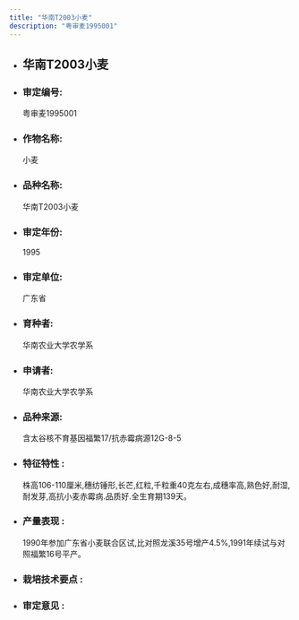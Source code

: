```yaml
---
title: "华南T2003小麦"
description: "粤审麦1995001"
---
```

* ## 华南T2003小麦
* ###  审定编号:  
   粤审麦1995001

*  ### 作物名称:  
   小麦

*   ###  品种名称: 
    华南T2003小麦

*   ### 审定年份: 
    1995

*   ### 审定单位:  
    广东省

*   ### 育种者:  
    华南农业大学农学系

*   ### 申请者:  
    华南农业大学农学系

*   ### 品种来源:  
    含太谷核不育基因福繁17/抗赤霉病源12G-8-5

*   ### 特征特性 : 
    株高106-110厘米,穗纺锤形,长芒,红粒,千粒重40克左右,成穗率高,熟色好,耐湿,耐发芽,高抗小麦赤霉病.品质好.全生育期139天。

*   ### 产量表现 : 
    1990年参加广东省小麦联合区试,比对照龙溪35号增产4.5%,1991年续试与对照福繁16号平产。

*   ### 栽培技术要点 : 
     

*   ### 审定意见 : 
    
